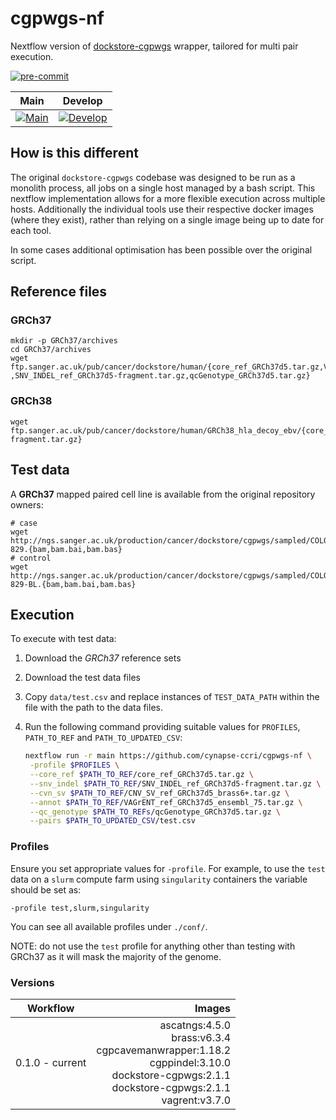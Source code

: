 # cgpwgs-nf

Nextflow version of [dockstore-cgpwgs][ds-cgpwgs] wrapper, tailored for multi pair execution.

[![pre-commit](https://img.shields.io/badge/pre--commit-enabled-brightgreen?logo=pre-commit)](https://github.com/pre-commit/pre-commit)

|                Main                |               Develop               |
| :--------------------------------: | :---------------------------------: |
| [![Main][gha-main]][gha-main-view] | [![Develop][gha-dev]][gha-dev-view] |

## How is this different

The original `dockstore-cgpwgs` codebase was designed to be run as a monolith process, all jobs on a single host managed
by a bash script.  This nextflow implementation allows for a more flexible execution across multiple hosts.  Additionally
the individual tools use their respective docker images (where they exist), rather than relying on a single image being
up to date for each tool.

In some cases additional optimisation has been possible over the original script.

## Reference files

### GRCh37

```
mkdir -p GRCh37/archives
cd GRCh37/archives
wget ftp.sanger.ac.uk/pub/cancer/dockstore/human/{core_ref_GRCh37d5.tar.gz,VAGrENT_ref_GRCh37d5_ensembl_75.tar.gz,CNV_SV_ref_GRCh37d5_brass6+.tar.gz
,SNV_INDEL_ref_GRCh37d5-fragment.tar.gz,qcGenotype_GRCh37d5.tar.gz}
```

### GRCh38

```
wget ftp.sanger.ac.uk/pub/cancer/dockstore/human/GRCh38_hla_decoy_ebv/{core_ref_GRCh38_hla_decoy_ebv.tar.gz,VAGrENT_ref_GRCh38_hla_decoy_ebv_ensembl_91.tar.gz,CNV_SV_ref_GRCh38_hla_decoy_ebv_brass6+.tar.gz,qcGenotype_GRCh38_hla_decoy_ebv.tar.gz,SNV_INDEL_ref_GRCh38_hla_decoy_ebv-fragment.tar.gz}
```

## Test data

A **GRCh37** mapped paired cell line is available from the original repository owners:

```
# case
wget http://ngs.sanger.ac.uk/production/cancer/dockstore/cgpwgs/sampled/COLO-829.{bam,bam.bai,bam.bas}
# control
wget http://ngs.sanger.ac.uk/production/cancer/dockstore/cgpwgs/sampled/COLO-829-BL.{bam,bam.bai,bam.bas}
```

## Execution

To execute with test data:

1. Download the *GRCh37* reference sets

1. Download the test data files

1. Copy `data/test.csv` and replace instances of `TEST_DATA_PATH` within the file with the path to the data files.

1. Run the following command providing suitable values for `PROFILES`, `PATH_TO_REF` and `PATH_TO_UPDATED_CSV`:

   ```bash
   nextflow run -r main https://github.com/cynapse-ccri/cgpwgs-nf \
    -profile $PROFILES \
    --core_ref $PATH_TO_REF/core_ref_GRCh37d5.tar.gz \
    --snv_indel $PATH_TO_REF/SNV_INDEL_ref_GRCh37d5-fragment.tar.gz \
    --cvn_sv $PATH_TO_REF/CNV_SV_ref_GRCh37d5_brass6+.tar.gz \
    --annot $PATH_TO_REF/VAGrENT_ref_GRCh37d5_ensembl_75.tar.gz \
    --qc_genotype $PATH_TO_REFs/qcGenotype_GRCh37d5.tar.gz \
    --pairs $PATH_TO_UPDATED_CSV/test.csv
   ```

### Profiles

Ensure you set appropriate values for `-profile`.  For example, to use the `test` data on a `slurm` compute farm using
`singularity` containers the variable should be set as:

```
-profile test,slurm,singularity
```

You can see all available profiles under `./conf/`.

NOTE: do not use the `test` profile for anything other than testing with GRCh37 as it will mask the majority of the genome.

### Versions

|    Workflow     |                                                                                                                                               Images |
| :-------------: | ---------------------------------------------------------------------------------------------------------------------------------------------------: |
| 0.1.0 - current | ascatngs:4.5.0<br>brass:v6.3.4<br>cgpcavemanwrapper:1.18.2<br>cgppindel:3.10.0<br>dockstore-cgpwgs:2.1.1<br>dockstore-cgpwgs:2.1.1<br>vagrent:v3.7.0 |

<!-- refs -->

[ds-cgpwgs]: https://github.com/cancerit/dockstore-cgpwgs
[gha-dev]: https://github.com/cynapse-ccri/cgpwgs-nf/actions/workflows/build.yaml/badge.svg?branch=develop
[gha-dev-view]: https://github.com/cynapse-ccri/cgpwgs-nf/actions?query=branch%3Adevelop
[gha-main]: https://github.com/cynapse-ccri/cgpwgs-nf/actions/workflows/build.yaml/badge.svg?branch=main
[gha-main-view]: https://github.com/cynapse-ccri/cgpwgs-nf/actions?query=branch%3Amain
